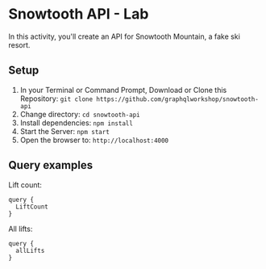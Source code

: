 # Snowtooth API - Lab

In this activity, you'll create an API for Snowtooth Mountain, a fake ski resort.

## Setup

1. In your Terminal or Command Prompt, Download or Clone this Repository: `git clone https://github.com/graphqlworkshop/snowtooth-api`
2. Change directory: `cd snowtooth-api`
3. Install dependencies: `npm install`
4. Start the Server: `npm start`
5. Open the browser to: `http://localhost:4000`

## Query examples
Lift count:
```
query {
  LiftCount
}
```

All lifts:
```
query {
  allLifts
}
```
